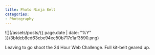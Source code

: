 ```yaml
---
title: Photo Ninja Belt
categories:
- Photography
---
```


![](/assets/posts/{{ page.date | date: "%Y" }}/3bfdcb8cd63cbe94ec50b717c1af3590.png)
  



Leaving to go shoot the 24 Hour Web Challenge. Full kit-belt geared up.
